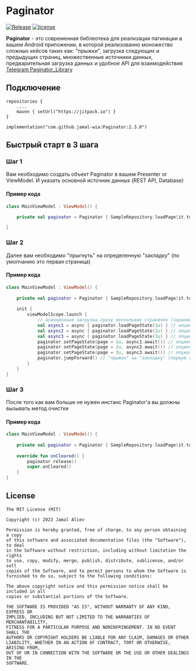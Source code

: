 # **Paginator**

[![Release](https://jitpack.io/v/jamal-wia/Paginator.svg)](https://jitpack.io/#jamal-wia/Paginator) [![license](https://img.shields.io/badge/license-MIT-blue.svg)](https://opensource.org/licenses/MIT)

**Paginator** - это современная библеотека для реализации пагинации в вашем Android приложении,
в которой реализованно моножество сложных кейсов таких как: "прыжки", загрузка следующих и
предыдущих страниц,
множественные источники данных, предварительная загрузка данных и удобное API для взаимодействия
[Telegram Paginator_Library](https://t.me/+0eeAM-EJpqgwNGZi)

## **Подключение**

``` Gradle
repositories {
    ....
    maven { setUrl("https://jitpack.io") }
}
```

``` Gradle
implementation("com.github.jamal-wia:Paginator:2.3.0")
```

## **Быстрый старт в 3 шага**

### Шаг 1

Вам необходимо создать объект Paginator в вашем Presenter or ViewModel. И указать основной источник
данных (REST API, Database)

#### Пример кода

``` Kotlin
class MainViewModel : ViewModel() {

    private val paginator = Paginator { SampleRepository.loadPage(it.toInt()) }

}
```

### Шаг 2

Далее вам необходимо "прыгнуть" на определенную "закладку" (по умолчанию это первая страница)

#### Пример кода

``` Kotlin
class MainViewModel : ViewModel() {
    
    private val paginator = Paginator { SampleRepository.loadPage(it.toInt()) }
    
    init {
        viewModelScope.launch {
            // асинхронная загрузка сразу нескольких страничек (зарание)
            val async1 = async { paginator.loadPageState(1u) } // опционально
            val async2 = async { paginator.loadPageState(2u) } // опционально
            val async3 = async { paginator.loadPageState(3u) } // опционально
            paginator.setPageState(page = 1u, async1.await()) // опционально
            paginator.setPageState(page = 2u, async2.await()) // опционально
            paginator.setPageState(page = 3u, async3.await()) // опционально
            paginator.jumpForward() // "прыжок" на "закладку" (первую страницу)
        }
    }
}
```


### Шаг 3

После того как вам больше не нужен инстанс Paginator'a вы должны вызывать метод очистки

#### Пример кода

``` Kotlin
class MainViewModel : ViewModel() {
    
    private val paginator = Paginator { SampleRepository.loadPage(it.toInt()) }
    
    override fun onCleared() {
        paginator.release()
        super.onCleared()
    }
}
```

## License

```
The MIT License (MIT)

Copyright (c) 2023 Jamal Aliev

Permission is hereby granted, free of charge, to any person obtaining a copy
of this software and associated documentation files (the "Software"), to deal
in the Software without restriction, including without limitation the rights
to use, copy, modify, merge, publish, distribute, sublicense, and/or sell
copies of the Software, and to permit persons to whom the Software is
furnished to do so, subject to the following conditions:

The above copyright notice and this permission notice shall be included in all
copies or substantial portions of the Software.

THE SOFTWARE IS PROVIDED "AS IS", WITHOUT WARRANTY OF ANY KIND, EXPRESS OR
IMPLIED, INCLUDING BUT NOT LIMITED TO THE WARRANTIES OF MERCHANTABILITY,
FITNESS FOR A PARTICULAR PURPOSE AND NONINFRINGEMENT. IN NO EVENT SHALL THE
AUTHORS OR COPYRIGHT HOLDERS BE LIABLE FOR ANY CLAIM, DAMAGES OR OTHER
LIABILITY, WHETHER IN AN ACTION OF CONTRACT, TORT OR OTHERWISE, ARISING FROM,
OUT OF OR IN CONNECTION WITH THE SOFTWARE OR THE USE OR OTHER DEALINGS IN THE
SOFTWARE.
```
